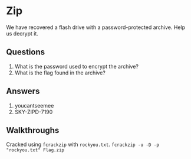 # Zip
We have recovered a flash drive with a password-protected archive. Help us decrypt it.

## Questions
1. What is the password used to encrypt the archive?
2. What is the flag found in the archive?

## Answers
1. youcantseemee
2. SKY-ZIPD-7190

## Walkthroughs
Cracked using `fcrackzip` with `rockyou.txt`.
`fcrackzip -u -D -p "rockyou.txt" Flag.zip`
